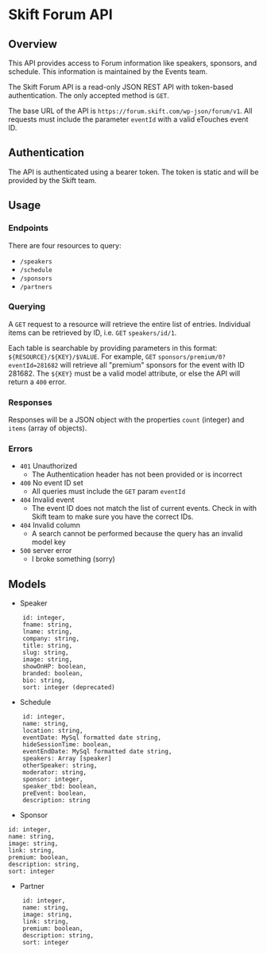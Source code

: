 # Skift Forum API

## Overview
This API provides access to Forum information like speakers, sponsors, and schedule. This information is maintained by the Events team.

The Skift Forum API is a read-only JSON REST API with token-based authentication. The only accepted method is `GET`.

The base URL of the API is `https://forum.skift.com/wp-json/forum/v1`. All requests must include the parameter `eventId` with a valid eTouches event ID.



## Authentication
The API is authenticated using a bearer token. The token is static and will be provided by the Skift team.



## Usage

### Endpoints
There are four resources to query:
- `/speakers`
- `/schedule`
- `/sponsors`
- `/partners`

### Querying
A `GET` request to a resource will retrieve the entire list of entries. Individual items can be retrieved by ID, i.e. `GET` `speakers/id/1`.

Each table is searchable by providing parameters in this format:
`${RESOURCE}/${KEY}/$VALUE`. For example, `GET` `sponsors/premium/0?eventId=281682` will retrieve all "premium" sponsors for the event with ID 281682. The `${KEY}` must be a valid model attribute, or else the API will return a `400` error.

### Responses
Responses will be a JSON object with the properties `count` (integer) and `items` (array of objects).

### Errors
- `401` Unauthorized
    - The Authentication header has not been provided or is incorrect
- `400` No event ID set
    - All queries must include the `GET` param `eventId`
- `404` Invalid event
    - The event ID does not match the list of current events. Check in with Skift team to make sure you have the correct IDs.
- `404` Invalid column
    - A search cannot be performed because the query has an invalid model key
- `500` server error
    - I broke something (sorry)

## Models

- Speaker
```
    id: integer,
    fname: string,
    lname: string,
    company: string,
    title: string,
    slug: string,
    image: string,
    showOnHP: boolean,
    branded: boolean,
    bio: string,
    sort: integer (deprecated)
```

- Schedule
```
    id: integer,
    name: string,
    location: string,
    eventDate: MySql formatted date string,
    hideSessionTime: boolean,
    eventEndDate: MySql formatted date string,
    speakers: Array [speaker]
    otherSpeaker: string,
    moderator: string,
    sponsor: integer,
    speaker_tbd: boolean,
    preEvent: boolean,
    description: string
```

- Sponsor
```
id: integer,
name: string,
image: string,
link: string,
premium: boolean,
description: string,
sort: integer
```

- Partner
```
    id: integer,
    name: string,
    image: string,
    link: string,
    premium: boolean,
    description: string,
    sort: integer
```
